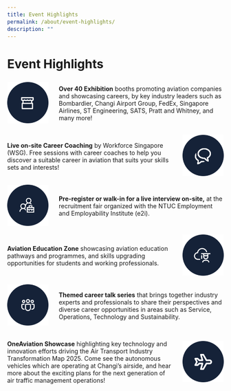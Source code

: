 ```yaml
---
title: Event Highlights
permalink: /about/event-highlights/
description: ""
---
```

# Event Highlights
<div style="width: 100%; display: flex; flex-direction: row; align-items: center;gap: 24px;">
<div style="width: 20%">
<img src="/images/About/icon-booth.svg">
</div>
<div style="width: 80%">
<p>
	<span style="font-weight: bold">Over 40 Exhibition</span> booths promoting aviation companies and showcasing careers, by key industry leaders such as Bombardier, Changi Airport Group, FedEx, Singapore Airlines, ST Engineering, SATS, Pratt and Whitney, and many more!
</p>
</div>
</div>

<br>

<div style="width: 100%; display: flex; flex-direction: row; align-items: center;gap: 24px;">
<div style="width: 80%">
	<p>
		<span style="font-weight: bold">Live on-site Career Coaching</span> by Workforce Singapore (WSG). Free sessions with career coaches to help you discover a suitable career in aviation that suits your skills sets and interests!
	</p>
</div>
	<div style="width: 20%">
	<img src="/images/About/icon-chat.svg">
	</div>
</div>

<br>

<div style="width: 100%; display: flex; flex-direction: row; align-items: center;gap: 24px;">
<div style="width: 20%">
<img src="/images/About/icon-employee.svg">
</div>
<div style="width: 80%">
<p>
	<span style="font-weight: bold">Pre-register or walk-in for a live interview on-site,</span> at the recruitment fair organized with the NTUC Employment and Employability Institute (e2i).
</p>
</div>
</div>

<br>

<div style="width: 100%; display: flex; flex-direction: row; align-items: center;gap: 24px;">
<div style="width: 80%">
	<p>
		<span style="font-weight: bold">Aviation Education Zone</span> showcasing aviation education pathways and programmes, and skills upgrading opportunities for students and working professionals.
	</p>
</div>
	<div style="width: 20%">
	<img src="/images/About/icon-graduate.svg">
	</div>
</div>

<br>

<div style="width: 100%; display: flex; flex-direction: row; align-items: center;gap: 24px;">
<div style="width: 20%">
<img src="/images/About/icon-community.svg">
</div>
<div style="width: 80%">
<p>
	<span style="font-weight: bold">Themed career talk series</span> that brings together industry experts and professionals to share their perspectives and diverse career opportunities in areas such as Service, Operations, Technology and Sustainability.
</p>
</div>
</div>

<br>

<div style="width: 100%; display: flex; flex-direction: row; align-items: center;gap: 24px;">
<div style="width: 80%">
	<p>
		<span style="font-weight: bold">OneAviation Showcase</span> highlighting key technology and innovation efforts driving the Air Transport Industry Transformation Map 2025. Come see the autonomous vehicles which are operating at Changi’s airside, and hear more about the exciting plans for the next generation of air traffic management operations!
	</p>
</div>
	<div style="width: 20%">
	<img src="/images/About/icon-plane.svg">
	</div>
</div>